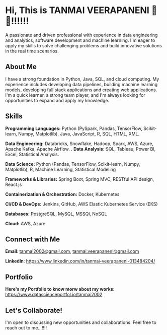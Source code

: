 # Hi, This is TANMAI VEERAPANENI 👋😄!!!!!!

A passionate and driven professional with experience in data engineering and analytics, software development and machine learning. I'm eager to apply my skills to solve challenging problems and build innovative solutions in the real time scenarios.

## About Me

I have a strong foundation in Python, Java, SQL, and cloud computing. My experience includes developing data pipelines,  building machine learning models, developing full stack applications and creating web applications. I'm a quick learner, a strong team player, and I'm always looking for opportunities to expand and apply my knowledge.

## Skills

**Programming Languages:** Python (PySpark, Pandas, TensorFlow, Scikit-learn, Numpy, Matplotlib), Java, JavaScript, R, SQL, HTML, XML.

**Data Engineering:** Databricks, Snowflake, Hadoop, Spark, AWS, Azure, Apache Kafka, Apache Airflow.
.
**Data Analysis:** SQL, Tableau, Power BI, Excel, Statistical Analysis.

**Data Science:** Python (Pandas, TensorFlow, Scikit-learn, Numpy, Matplotlib), R, Machine Learning, Statistical Modeling

**Frameworks & Libraries:**  Spring Boot, Spring MVC, RESTful API design, React.js

**Containerization & Orchestration:**  Docker, Kubernetes  

**CI/CD & DevOps:** Jenkins, GitHub, AWS Elastic Kubernetes Service (EKS)  

**Databases:** PostgreSQL, MySQL, MSSQl, NoSQL

**Cloud:** AWS, Azure

## Connect with Me

**Email**: tanmai2002@gmail.com, tanmai.veerapaneni@gmail.com

**LinkedIn**: https://www.linkedin.com/in/tanmai-veerapaneni-013484204/

## Portfolio
**Here's my Portfolio to know morw about my works**: https://www.datascienceportfol.io/tanmai2002

## Let's Collaborate!
I'm open to discussing new opportunities and collaborations. Feel free to reach out to me...!!!!
  


